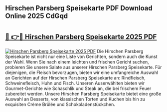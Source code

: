 ## Hirschen Parsberg Speisekarte PDF Download Online 2025 CdGqd

# <h2><a href="http://gc5hhp.nevu.top/?p=Hirschen+Parsberg+Speisekarte">🔗 👉🔴 Hirschen Parsberg Speisekarte 2025 PDF</a></h2>

[![Hirschen Parsberg Speisekarte 2025 PDF](https://i.imgur.com/dBaPXMq.png)](http://gc5hhp.nevu.top/?p=Hirschen+Parsberg+Speisekarte)
Die Hirschen Parsberg Speisekarte ist nicht nur eine Liste von Gerichten, sondern auch die Kunst der Wahl. Wenn Sie nach einem leichten und frischen Gericht suchen, probieren Sie unsere Salate aus unserer Hirschen Parsberg Speisekarte. Für diejenigen, die Fleisch bevorzugen, bieten wir eine umfangreiche Auswahl an Gerichten auf der Hirschen Parsberg Speisekarte an: Rindfleisch, Schweinefleisch, Huhn und Fisch. Unseren Auserwählten bieten wir Gourmet-Gerichte wie Schaschlik und Steak an, die bei frischem Feuer zubereitet werden. Unsere Hirschen Parsberg Speisekarte bietet eine große Auswahl an Desserts, von klassischen Torten und Kuchen bis hin zu exquisiten Crème Brûlée und Schokoladenstückchen.
